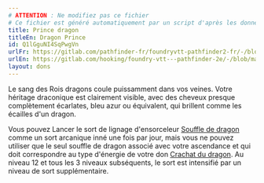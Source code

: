 ```yaml
---
# ATTENTION : Ne modifiez pas ce fichier
# Ce fichier est généré automatiquement par un script d'après les données du module Foundry VTT officiel et de sa traduction
title: Prince dragon
titleEn: Dragon Prince
id: Q1lGguNI4SqPwgVn
urlFr: https://gitlab.com/pathfinder-fr/foundryvtt-pathfinder2-fr/-/blob/master/data/feats/Q1lGguNI4SqPwgVn.htm
urlEn: https://gitlab.com/hooking/foundry-vtt---pathfinder-2e/-/blob/master/packs/data/feats.db/dragon-prince.json
layout: dons
---
```

Le sang des Rois dragons coule puissamment dans vos veines. Votre héritage draconique est clairement visible, avec des cheveux presque complètement écarlates, bleu azur ou équivalent, qui brillent comme les écailles d'un dragon.

Vous pouvez Lancer le sort de lignage d'ensorceleur [Souffle de dragon](../sorts/souffle-de-dragon.md) comme un sort arcanique inné une fois par jour, mais vous ne pouvez utiliser que le seul souffle de dragon associé avec votre ascendance et qui doit correspondre au type d'énergie de votre don [Crachat du dragon](crachat-du-dragon.md). Au niveau 12 et tous les 3 niveaux subséquents, le sort est intensifié par un niveau de sort supplémentaire.
